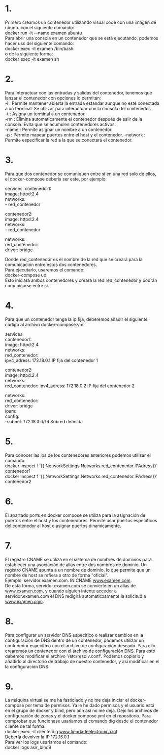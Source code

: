# 1. 
Primero creamos un contenedor utilizando visual code con una imagen de ubuntu con el siguiente comando:  
docker run -it --name examen ubuntu  
Para abrir una consola en un contenedor que se está ejecutando, podemos hacer uso del siguiente comando:  
docker exec -it examen /bin/bash  
o de la siguiente forma:  
docker exec -it examen sh

# 2. 
Para interactuar con las entradas y salidas del contenedor, tenemos que lanzar el contenedor con opciones lo permitan:  
-i  : Permite mantener abierta la entrada estandar aunque no esté conectada a un terminal. Se utilizar para interactuar con la consola del contenedor.  
-t  : Asigna un terminal a un contenedor.  
-rm  : Elimina automaticamente el contenedor después de salir de la consola. Evita que se acumulen contenedores activos.  
-name  : Permite asignar un nombre a un contenedor.  
-p  : Permite mapear puertos entre el host y el contenedor.
-network  : Permite especificar la red a la que se conectará el contenedor.  

# 3.  
Para que dos contenedor se comuniquen entre si en una red solo de ellos, el docker-compose debería ser este, por ejemplo: 

services:
  contenedor1:  
    image: httpd:2.4  
    networks:  
      - red_contenedor  
  
  contenedor2:  
    image: httpd:2.4  
    networks:  
      - red_contenedor  

networks:  
  red_contenedor:  
    driver: bridge  

Donde red_contenedor es el nombre de la red que se creará para la comunicación entre estos dos contenedores.  
Para ejecutarlo, usaremos el comando:  
docker-compose up  
Esto iniciará ambos contenedores y creará la red red_contenedor y podrán comunicarse entre si.  

# 4.  
Para que un contenedor tenga la ip fija, deberemos añadir el siguiente código al archivo docker-compose.yml:  

services:  
  contenedor1:    
    image: httpd:2.4    
    networks:  
       red_contenedor:  
          ipv4_adress: 172.18.0.1    IP fija del contenedor 1  
  
  contenedor2:  
    image: httpd:2.4  
    networks:  
       red_contenedor: 
          ipv4_adress: 172.18.0.2   IP fija del contenedor 2  

networks:  
  red_contenedor:  
    driver: bridge  
    ipam:  
      config:  
        -subnet: 172.18.0.0/16      Subred definida  

# 5. 
Para conocer las ips de los contenedores anteriores podemos utilizar el comando:  
docker inspect f '{{.NetworkSettings.Networks.red_contenedor.IPAdress}}' contenedor1  
docker inspect f '{{.NetworkSettings.Networks.red_contenedor.IPAdress}}' contenedor2  

# 6. 
El apartado ports en docker compose se utiliza para la asignación de puertos entre el host y los contenedores. Permite usar puertos específicos del contenedor al host o asignar puertos dinamicamente. 

# 7.  
El registro CNAME se utiliza en el sistema de nombres de dominios para establecer una asociación de alias entre dos nombres de dominio. Un registro CNAME apunta a un nombre de dominio, lo que permite que un nombre de host se refiera a otro de forma "oficial".  
Ejemplo:  servidor.examen.com. IN CNAME www.examen.com.  
De esta forma, servidor.examen.com se convierte en un alias de www.examen.com, y cuando alguien intente acceder a servidor.examen.com el DNS redigirá automaticxamente la solicitud a www.examen.com.  

# 8. 
Para configurar un servidor DNS específico o realizar cambios en la configuración de DNS dentro de un contenedor, podemos utilizar un contenedor específico con el archivo de configuración deseado. Para ello crearemos un contenedor con el archivo de configuración DNS. Para esto debemos modificar el archivo '/etc/resolv.conf'. Podemos copiarlo y añadirlo al directorio de trabajo de nuestro contenedor, y así modificar en el la configuración DNS.  

# 9.
La máquina virtual se me ha fastidiado y no me deja iniciar el docker-compose por tema de permisos. Ya le he dado permisos y el usuario está en el grupo de docker y bind, pero aún así no me deja. Dejo los archivos de configuración de zonas y el docker.compose.yml en el repositorio. Para comprobar que funcionase usariamos el comando dig desde el contenedor cliente de tal forma:  
docker exec -it cliente dig www.tiendadeelectronica.int  
Debería devolver la IP 172.16.0.1  
Para ver los logs usariamos el comando:  
docker logs asir_bind9  